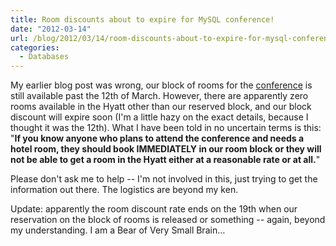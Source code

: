```yaml
---
title: Room discounts about to expire for MySQL conference!
date: "2012-03-14"
url: /blog/2012/03/14/room-discounts-about-to-expire-for-mysql-conference/
categories:
  - Databases
---
```

My earlier blog post was wrong, our block of rooms for the [conference][1] is still available past the 12th of March. However, there are apparently zero rooms available in the Hyatt other than our reserved block, and our block discount will expire soon (I'm a little hazy on the exact details, because I thought it was the 12th). What I have been told in no uncertain terms is this: "**If you know anyone who plans to attend the conference and needs a hotel room, they should book IMMEDIATELY in our room block or they will not be able to get a room in the Hyatt either at a reasonable rate or at all.**"

Please don't ask me to help -- I'm not involved in this, just trying to get the information out there. The logistics are beyond my ken.

Update: apparently the room discount rate ends on the 19th when our reservation on the block of rooms is released or something -- again, beyond my understanding. I am a Bear of Very Small Brain&#8230;

 [1]: http://www.percona.com/live/mysql-conference-2012/
